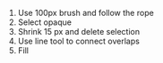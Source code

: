 1. Use 100px brush and follow the rope
2. Select opaque
3. Shrink 15 px and delete selection
4. Use line tool to connect overlaps
5. Fill
